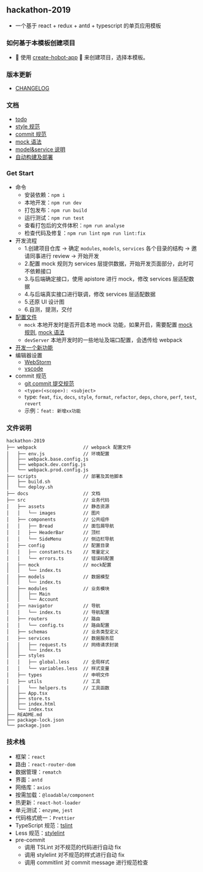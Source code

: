 ## hackathon-2019

- 一个基于 react + redux + antd + typescript 的单页应用模板

### 如何基于本模板创建项目

-  使用 [create-hobot-app](http://gitlab.hobot.cc/fe/create-hobot-app)  来创建项目，选择本模板。

### 版本更新

- [CHANGELOG](./CHANGELOG.md)

### 文档

- [todo](docs/todo.md)
- [style 规范](docs/style.md)
- [commit 规范](docs/commit.md)
- [mock 语法](docs/mock.md)
- [model&service 说明](docs/model-service.md)
- [自动构建及部署](docs/cicd.md)

### Get Start

- 命令
  - 安装依赖：`npm i`
  - 本地开发：`npm run dev`
  - 打包发布：`npm run build`
  - 运行测试：`npm run test`
  - 查看打包后的文件体积：`npm run analyse`
  - 检查代码及修复：`npm run lint` `npm run lint:fix`
- 开发流程
  - 1.创建项目仓库 -> 确定 `modules`, `models`, `services` 各个目录的结构 -> 邀请同事进行 review -> 开始开发
  - 2.配置 mock 规则为 services 层提供数据，开始开发页面部分，此时可不依赖接口
  - 3.与后端确定接口，使用 apistore 进行 mock，修改 services 层适配数据
  - 4.与后端真实接口进行联调，修改 services 层适配数据
  - 5.还原 UI 设计图
  - 6.自测，提测，交付
- [配置文件](webpack/env.js)
  - `mock` 本地开发时是否开启本地 mock 功能，如果开启，需要配置 [mock 规则](src/mock), [mock 语法](docs/mock.md)
  - `devServer` 本地开发时的一些地址及端口配置，会透传给 webpack
- [开发一个新功能](docs/model-service.md)
- 编辑器设置
  - [WebStorm](http://wiki.hobot.cc/pages/viewpage.action?pageId=51963425)
  - [vscode](http://wiki.hobot.cc/pages/viewpage.action?pageId=51963428)
- commit 规范
  - [git commit 提交规范](docs/commit.md)
  - `<type>(<scope>): <subject>`
  - type: `feat`, `fix`, `docs`, `style`, `format`, `refactor`, `deps`, `chore`, `perf`, `test`, `revert`
  - 示例：`feat: 新增xx功能`

### 文件说明

```
hackathon-2019
├── webpack                 // webpack 配置文件
│   ├── env.js              // 环境配置
│   ├── webpack.base.config.js
│   ├── webpack.dev.config.js
│   └── webpack.prod.config.js
├── scripts                 // 部署及其他脚本
│   ├── build.sh
│   └── deploy.sh
├── docs                    // 文档
├── src                     // 业务代码
│   ├── assets              // 静态资源
│   │   └── images          // 图片
│   ├── components          // 公共组件
│   │   ├── Bread           // 面包屑导航
│   │   ├── HeaderBar       // 顶栏
│   │   └── SideMenu        // 侧边栏导航
│   ├── config              // 配置目录
│   │   ├── constants.ts    // 常量定义
│   │   └── errors.ts       // 错误码配置
│   ├── mock                // mock配置
│   │   └── index.ts
│   ├── models              // 数据模型
│   │   └── index.ts
│   ├── modules             // 业务模块
│   │   ├── Main
│   │   └── Account
│   ├── navigator           // 导航
│   │   └── index.ts        // 导航配置
│   ├── routers             // 路由
│   │   └── config.ts       // 路由配置
│   ├── schemas             // 业务类型定义
│   ├── services            // 数据服务层
│   │   ├── request.ts      // 网络请求封装
│   │   └── index.ts
│   ├── styles
│   │   ├── global.less     // 全局样式
│   │   └── variables.less  // 样式变量
│   ├── types               // 申明文件
│   ├── utils               // 工具
│   │   └── helpers.ts      // 工具函数
│   ├── App.tsx
│   ├── store.ts
│   ├── index.html
│   └── index.tsx
├── README.md
├── package-lock.json
└── package.json
```

### 技术栈

- 框架：`react`
- 路由：`react-router-dom`
- 数据管理：`rematch`
- 界面：`antd`
- 网络库：`axios`
- 按需加载：`@loadable/component`
- 热更新：`react-hot-loader`
- 单元测试：`enzyme`, `jest`
- 代码格式统一：`Prettier`
- TypeScript 规范：[tslint](tslint.json)
- Less 规范：[stylelint](.stylelintrc.js)
- pre-commit
  - 调用 TSLint 对不规范的代码进行自动 fix
  - 调用 stylelint 对不规范的样式进行自动 fix
  - 调用 commitlint 对 commit message 进行规范检查
